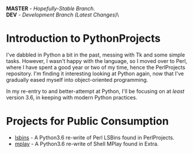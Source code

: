 **MASTER** - _Hopefully-Stable Branch._\
**DEV** - _Development Branch (Latest Changes)_\

# Introduction to PythonProjects

I've dabbled in Python a bit in the past, messing with Tk and some simple tasks. However, I wasn't happy with the language, so I moved over to Perl, where I have spent a good year or two of my time, hence the PerlProjects repository. I'm finding it interesting looking at Python again, now that I've gradually eased myself into object-oriented programming.

In my re-entry to and better-attempt at Python, I'll be focusing on at *least* version 3.6, in keeping with modern Python practices.

# Projects for Public Consumption

* [lsbins](source/lsbins) - A Python3.6 re-write of Perl LSBins found in PerlProjects.
* [mplay](source/mplay) - A Python3.6 re-write of Shell MPlay found in Extra.
